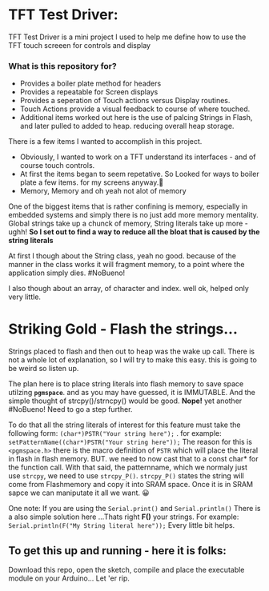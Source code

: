 # TFT Test Driver: #


TFT Test Driver is a mini project I used to help me define how to use the TFT touch screeen for controls and display

### What is this repository for? ###

* Provides a boiler plate method for headers
* Provides a repeatable for Screen displays
* Provides a seperation of Touch actions versus Display routines.
* Touch Actions provide a visual feedback to course of where touched.
* Additional items worked out here is the use of palcing Strings in Flash, and later pulled to added to heap. reducing overall heap storage.

There is a few items I wanted to accomplish in this project.
* Obviously, I wanted to work on a TFT understand its interfaces - and of course touch controls.
* At first the items began to seem repetative.  So Looked for ways to boiler plate a few items. for my screens anyway.👀
* Memory, Memory and oh yeah not alot of memory

One of the biggest items that is rather confining is memory, especially in embedded systems and simply there is no just add more memory mentality.  Global strings take up a chunck of memory,  String literals take up more - ughh! **So I set out to find a way to reduce all the bloat that is caused by the string literals**

At first I though about the String class, yeah no good.  because of the manner in the class works it will fragment memory, to a point where the application simply dies. #NoBueno!

I also though about an array, of character and index. well ok, helped only very little.

# Striking Gold - Flash the strings...

Strings placed to flash and then out to heap was the wake up call.  There is not a whole lot of explanation, so I will try to make this easy.  this is going to be weird so listen up.

The plan here is to place string literals into flash memory to save space utilzing **`pgmspace`**. and as you may have guessed, it is IMMUTABLE. And the simple thought of strcpy()/strncpy() would be good. **Nope!** yet another #NoBueno!  Need to go a step further.

To do that all the string literals of interest for this feature  must take the following form:
        `(char*)PSTR("Your string here");` . for example:
        `setPatternName((char*)PSTR("Your string here"));`
The reason for this is `<pgmspace.h>` there is the macro definition of `PSTR` which will place the literal in flash
in flash memory. BUT. we need to now cast that to a const char* for the function call.
With that said, the patternname, which we normaly just use `strcpy`, we need to use `strcpy_P()`.
`strcpy_P()` states the string will come from Flashmemory and copy it into SRAM space. 
Once it is in SRAM sapce we can maniputate it all we want. 😀

One note:  If you are using the `Serial.print()` and `Serial.println()`  There is a also simple solution here ...Thats right **F()** your strings. For example: `Serial.println(F("My String literal here"));`  Every little bit helps.



## To get this up and running - here it is folks:
Download this repo, open the sketch, compile and place the executable module on your Arduino... Let 'er rip.



